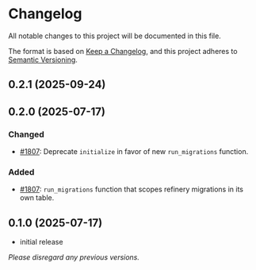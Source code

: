 # Changelog

All notable changes to this project will be documented in this file.

The format is based on [Keep a Changelog](https://keepachangelog.com/en/1.0.0/),
and this project adheres to [Semantic Versioning](https://semver.org/spec/v2.0.0.html).

## 0.2.1 (2025-09-24)

## 0.2.0 (2025-07-17)

### Changed

- [#1807](https://github.com/openmls/openmls/pull/1807): Deprecate `initialize` in favor of new `run_migrations` function.

### Added

- [#1807](https://github.com/openmls/openmls/pull/1807): `run_migrations` function that scopes refinery migrations in its own table.

## 0.1.0 (2025-07-17)

- initial release

*Please disregard any previous versions.*
